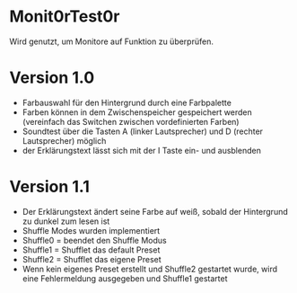 # Monit0rTest0r
Wird genutzt, um Monitore auf Funktion zu überprüfen.

# Version 1.0
- Farbauswahl für den Hintergrund durch eine Farbpalette
- Farben können in dem Zwischenspeicher gespeichert werden (vereinfach das Switchen zwischen vordefinierten Farben)
- Soundtest über die Tasten A (linker Lautsprecher) und D (rechter Lautsprecher) möglich
- der Erklärungstext lässt sich mit der I Taste ein- und ausblenden

# Version 1.1
- Der Erklärungstext ändert seine Farbe auf weiß, sobald der Hintergrund zu dunkel zum lesen ist
- Shuffle Modes wurden implementiert
- Shuffle0 = beendet den Shuffle Modus
- Shuffle1 = Shufflet das default Preset
- Shuffle2 = Shufflet das eigene Preset
- Wenn kein eigenes Preset erstellt und Shuffle2 gestartet wurde, wird eine Fehlermeldung ausgegeben und Shuffle1 gestartet
